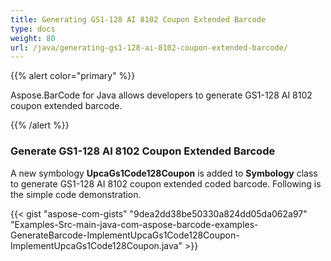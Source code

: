 ```yaml
---
title: Generating GS1-128 AI 8102 Coupon Extended Barcode
type: docs
weight: 80
url: /java/generating-gs1-128-ai-8102-coupon-extended-barcode/
---
```


{{% alert color="primary" %}} 

Aspose.BarCode for Java allows developers to generate GS1-128 AI 8102 coupon extended barcode.

{{% /alert %}} 
### **Generate GS1-128 AI 8102 Coupon Extended Barcode**
A new symbology **UpcaGs1Code128Coupon** is added to **Symbology** class to generate GS1-128 AI 8102 coupon extended coded barcode. Following is the simple code demonstration.

{{< gist "aspose-com-gists" "9dea2dd38be50330a824dd05da062a97" "Examples-Src-main-java-com-aspose-barcode-examples-GenerateBarcode-ImplementUpcaGs1Code128Coupon-ImplementUpcaGs1Code128Coupon.java" >}}

